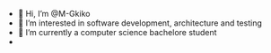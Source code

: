 - 👋 Hi, I’m @M-Gkiko
- 👀 I’m interested in software development, architecture and testing
- 🌱 I’m currently a computer science bachelore student
- 
<!---
M-Gkiko/M-Gkiko is a ✨ special ✨ repository because its `README.md` (this file) appears on your GitHub profile.
You can click the Preview link to take a look at your changes.
--->
